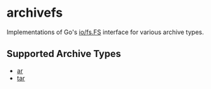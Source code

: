 # archivefs

Implementations of Go's [io/fs.FS](https://pkg.go.dev/io/fs#FS) interface for 
various archive types.

## Supported Archive Types

- [ar](https://en.wikipedia.org/wiki/Ar_(Unix))
- [tar](https://en.wikipedia.org/wiki/Tar_(computing))